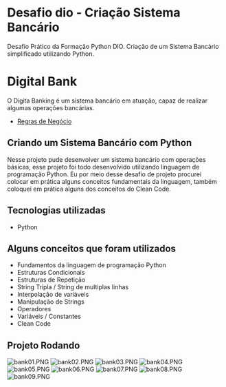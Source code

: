 # Desafio dio - Criação Sistema Bancário
Desafio Prático da Formação Python DIO.
Criação de um Sistema Bancário simplificado utilizando Python.



# Digital Bank
O Digita Banking é um sistema bancário em atuação, capaz de realizar algumas operações bancárias.
- [Regras de Negócio](https://github.com/Danilo55Amaral/Desafio-Sistema-Bancario-Python/blob/main/regras-de-negocio.md)


## Criando um Sistema Bancário com Python
Nesse projeto pude desenvolver um sistema bancário com operações básicas, esse projeto foi 
todo desenvolvido utilizando linguagem de programação Python. Eu por meio desse desafio 
de projeto procurei colocar em prática alguns conceitos fundamentais da linguagem, também 
coloquei em prática alguns dos conceitos do Clean Code.

## Tecnologias utilizadas 
- Python

## Alguns conceitos que foram utilizados
- Fundamentos da linguagem de programação Python
- Estruturas Condicionais
- Estruturas de Repetição
- String Tripla / String de multiplas linhas
- Interpolação de variáveis
- Manipulação de Strings
- Operadores
- Variáveis / Constantes
- Clean Code

## Projeto Rodando
![bank01.PNG](https://github.com/Danilo55Amaral/Desafio-Sistema-Bancario-Python/blob/main/bank01.PNG)
![bank02.PNG](https://github.com/Danilo55Amaral/Desafio-Sistema-Bancario-Python/blob/main/bank02.PNG)
![bank03.PNG](https://github.com/Danilo55Amaral/Desafio-Sistema-Bancario-Python/blob/main/bank03.PNG)
![bank04.PNG](https://github.com/Danilo55Amaral/Desafio-Sistema-Bancario-Python/blob/main/bank04.PNG)
![bank05.PNG](https://github.com/Danilo55Amaral/Desafio-Sistema-Bancario-Python/blob/main/bank05.PNG)
![bank06.PNG](https://github.com/Danilo55Amaral/Desafio-Sistema-Bancario-Python/blob/main/bank06.PNG)
![bank07.PNG](https://github.com/Danilo55Amaral/Desafio-Sistema-Bancario-Python/blob/main/bank07.PNG)
![bank08.PNG](https://github.com/Danilo55Amaral/Desafio-Sistema-Bancario-Python/blob/main/bank08.PNG)
![bank09.PNG](https://github.com/Danilo55Amaral/Desafio-Sistema-Bancario-Python/blob/main/bank09.PNG)
